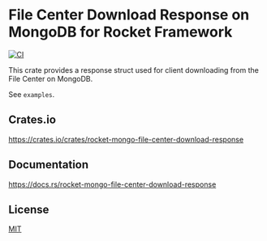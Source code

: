 File Center Download Response on MongoDB for Rocket Framework
====================

[![CI](https://github.com/magiclen/rocket-mongo-file-center-download-response/actions/workflows/ci.yml/badge.svg)](https://github.com/magiclen/rocket-mongo-file-center-download-response/actions/workflows/ci.yml)

This crate provides a response struct used for client downloading from the File Center on MongoDB.

See `examples`.

## Crates.io

https://crates.io/crates/rocket-mongo-file-center-download-response

## Documentation

https://docs.rs/rocket-mongo-file-center-download-response

## License

[MIT](LICENSE)